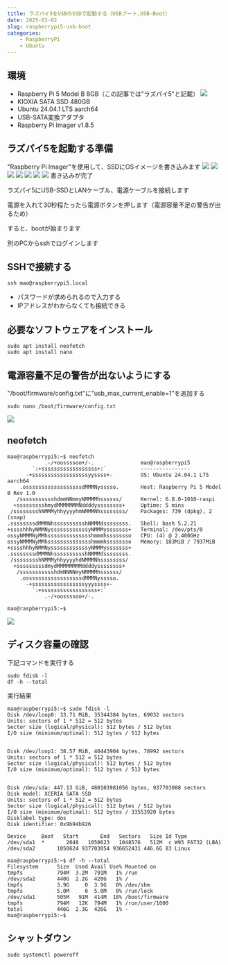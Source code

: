 ```yaml
---
title: ラズパイ5をUSBのSSDで起動する（USBブート,USB-Boot）
date: 2025-03-02
slug: raspberrypi5-usb-boot
categories:
    - RaspberryPi
    - Ubuntu
---
```


## 環境
- Raspberry Pi 5 Model B 8GB（この記事では"ラズパイ5"と記載）
  ![](IMG_3101.jpeg)
- KIOXIA SATA SSD 480GB
- Ubuntu 24.04.1 LTS aarch64
- USB-SATA変換アダプタ
- Raspberry Pi Imager v1.8.5

## ラズパイ5を起動する準備
"Raspberry Pi Imager"を使用して、SSDにOSイメージを書き込みます
![](01.png)
![](02.png)
![](03.png)
![](04.png)
![](05.png)
![](06.png)
![](07.png)
書き込みが完了

ラズパイ5にUSB-SSDとLANケーブル、電源ケーブルを接続します

電源を入れて30秒程たったら電源ボタンを押します（電源容量不足の警告が出るため）

すると、bootが始まります

別のPCからsshでログインします

## SSHで接続する
```
ssh mao@raspberrypi5.local
```
- パスワードが求められるので入力する
- IPアドレスがわからなくても接続できる

## 必要なソフトウェアをインストール
```
sudo apt install neofetch
sudo apt install nano
```

## 電源容量不足の警告が出ないようにする
"/boot/firmware/config.txt"に"usb_max_current_enable=1"を追加する
```
sudo nano /boot/firmware/config.txt
```
![](09.png)

## neofetch
```
mao@raspberrypi5:~$ neofetch
            .-/+oossssoo+/-.               mao@raspberrypi5 
        `:+ssssssssssssssssss+:`           ---------------- 
      -+ssssssssssssssssssyyssss+-         OS: Ubuntu 24.04.1 LTS aarch64 
    .ossssssssssssssssssdMMMNysssso.       Host: Raspberry Pi 5 Model B Rev 1.0 
   /ssssssssssshdmmNNmmyNMMMMhssssss/      Kernel: 6.8.0-1010-raspi 
  +ssssssssshmydMMMMMMMNddddyssssssss+     Uptime: 5 mins 
 /sssssssshNMMMyhhyyyyhmNMMMNhssssssss/    Packages: 739 (dpkg), 2 (snap) 
.ssssssssdMMMNhsssssssssshNMMMdssssssss.   Shell: bash 5.2.21 
+sssshhhyNMMNyssssssssssssyNMMMysssssss+   Terminal: /dev/pts/0 
ossyNMMMNyMMhsssssssssssssshmmmhssssssso   CPU: (4) @ 2.400GHz 
ossyNMMMNyMMhsssssssssssssshmmmhssssssso   Memory: 183MiB / 7937MiB 
+sssshhhyNMMNyssssssssssssyNMMMysssssss+
.ssssssssdMMMNhsssssssssshNMMMdssssssss.                           
 /sssssssshNMMMyhhyyyyhdNMMMNhssssssss/                            
  +sssssssssdmydMMMMMMMMddddyssssssss+
   /ssssssssssshdmNNNNmyNMMMMhssssss/
    .ossssssssssssssssssdMMMNysssso.
      -+sssssssssssssssssyyyssss+-
        `:+ssssssssssssssssss+:`
            .-/+oossssoo+/-.

mao@raspberrypi5:~$
```
![](08.png)

## ディスク容量の確認
下記コマンドを実行する
```
sudo fdisk -l
df -h --total
```

実行結果
```
mao@raspberrypi5:~$ sudo fdisk -l
Disk /dev/loop0: 33.71 MiB, 35344384 bytes, 69032 sectors
Units: sectors of 1 * 512 = 512 bytes
Sector size (logical/physical): 512 bytes / 512 bytes
I/O size (minimum/optimal): 512 bytes / 512 bytes


Disk /dev/loop1: 38.57 MiB, 40443904 bytes, 78992 sectors
Units: sectors of 1 * 512 = 512 bytes
Sector size (logical/physical): 512 bytes / 512 bytes
I/O size (minimum/optimal): 512 bytes / 512 bytes


Disk /dev/sda: 447.13 GiB, 480103981056 bytes, 937703088 sectors
Disk model: XCERIA SATA SSD 
Units: sectors of 1 * 512 = 512 bytes
Sector size (logical/physical): 512 bytes / 512 bytes
I/O size (minimum/optimal): 512 bytes / 33553920 bytes
Disklabel type: dos
Disk identifier: 0x9b94b926

Device     Boot   Start       End   Sectors   Size Id Type
/dev/sda1  *       2048   1050623   1048576   512M  c W95 FAT32 (LBA)
/dev/sda2       1050624 937703054 936652431 446.6G 83 Linux
```
```
mao@raspberrypi5:~$ df -h --total
Filesystem      Size  Used Avail Use% Mounted on
tmpfs           794M  3.2M  791M   1% /run
/dev/sda2       440G  2.2G  420G   1% /
tmpfs           3.9G     0  3.9G   0% /dev/shm
tmpfs           5.0M     0  5.0M   0% /run/lock
/dev/sda1       505M   91M  414M  18% /boot/firmware
tmpfs           794M   12K  794M   1% /run/user/1000
total           446G  2.3G  426G   1% -
mao@raspberrypi5:~$ 
```

## シャットダウン
```
sudo systemctl poweroff
```
